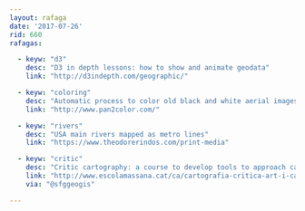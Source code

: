 ```yaml
---
layout: rafaga
date: '2017-07-26'
rid: 660
rafagas:

  - keyw: "d3"
    desc: "D3 in depth lessons: how to show and animate geodata"
    link: "http://d3indepth.com/geographic/"

  - keyw: "coloring"
    desc: "Automatic process to color old black and white aerial images comparing them with current images"
    link: "http://www.pan2color.com/"

  - keyw: "rivers"
    desc: "USA main rivers mapped as metro lines"
    link: "https://www.theodorerindos.com/print-media"

  - keyw: "critic"
    desc: "Critic cartography: a course to develop tools to approach cartographic practice cultural production"
    link: "http://www.escolamassana.cat/ca/cartografia-critica-art-i-cartografia-des-del-pensament-critic_27164"
    via: "@sfggeogis"

---
```

